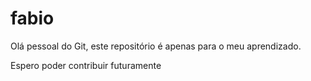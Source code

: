 # fabio
Olá pessoal do Git, este repositório é apenas para o meu aprendizado.

Espero poder contribuir futuramente
